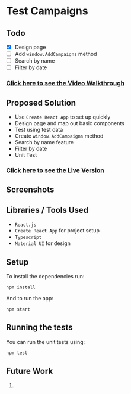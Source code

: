 # Test Campaigns

## Todo

- [x] Design page
- [ ] Add `window.AddCampaigns` method
- [ ] Search by name
- [ ] Filter by date

### [Click here to see the Video Walkthrough]([LINK_TO_LOOM_VIDEO])

## Proposed Solution

- Use `Create React App` to set up quickly
- Design page and map out basic components
- Test using test data
- Create `window.AddCampaigns` method
- Search by name feature
- Filter by date
- Unit Test

### [Click here to see the Live Version]([LINK_TO_THE_DEPLOYED_APP])

## Screenshots

## Libraries / Tools Used

- `React.js`
- `Create React App` for project setup
- `Typescript`
- `Material UI` for design

## Setup

To install the dependencies run:

`npm install`

And to run the app:

`npm start`

## Running the tests

You can run the unit tests using:

`npm test`

## Future Work

1.
